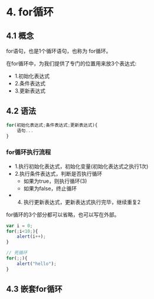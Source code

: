 # 4. for循环

## 4.1 概念
for语句，也是1个循环语句，也称为 for循环。

在for循环中，为我们提供了专门的位置用来放3个表达式:
* 1.初始化表达式
* 2.条件表达式
* 3.更新表达式


## 4.2 语法

```js
for(初始化表达式;条件表达式;更新表达式){
    语句...
}
```

### for循环执行流程
* 1.执行初始化表达式，初始化变量(初始化表达式之执行1次)
* 2.执行条件表达式，判断是否执行循环
    * 如果为true，则执行循环(3)
    * 如果为false，终止循环
* 4. 执行更新表达式，更新表达式执行完毕，继续重复2
    

for循环的3个部分都可以省略，也可以写在外部。

```js
var i = 0;
for(;i<10;){
    alert(i++);
}
```

```js
// 死循环
for(;;){
    alert("hello");
}
```


## 4.3 嵌套for循环

